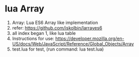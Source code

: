 # lua Array
1. Array: Lua ES6 Array like implementation
2. refer: https://github.com/iskolbin/larrayes6
3. all index began 1, like lua table
4. Instructions for use: https://developer.mozilla.org/en-US/docs/Web/JavaScript/Reference/Global_Objects/Array
5. test.lua for test, (run command: lua test.lua)